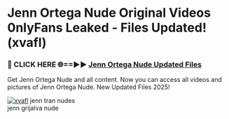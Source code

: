 # Jenn Ortega Nude Original Videos 0nlyFans Leaked - Files Updated! (xvafl)

<h3>🔴 CLICK HERE 🌐==►► <a href="https://tinyurl.com/yrmya6cz" rel="nofollow">Jenn Ortega Nude Updated Files</a></h3>

Get Jenn Ortega Nude and all content. Now you can access all videos and pictures of Jenn Ortega Nude. New Updated Files 2025!

[![xvafl](https://i.imgur.com/FMdXYCs.gif)](https://tinyurl.com/yrmya6cz)
jenn tran nudes<br>
jenn grijalva nude